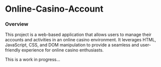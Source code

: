 # Online-Casino-Account
### Overview
This project is a web-based application that allows users to manage their accounts and activities in an online casino environment. It leverages HTML, JavaScript, CSS, and DOM manipulation to provide a seamless and user-friendly experience for online casino enthusiasts.

This is a work in progress...
